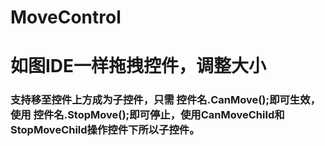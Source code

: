 # MoveControl
# 如图IDE一样拖拽控件，调整大小
### 支持移至控件上方成为子控件，只需 控件名.CanMove();即可生效，使用 控件名.StopMove();即可停止，使用CanMoveChild和StopMoveChild操作控件下所以子控件。

